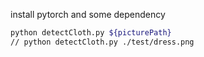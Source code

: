install pytorch and some dependency

```bash
python detectCloth.py ${picturePath}
// python detectCloth.py ./test/dress.png
```
